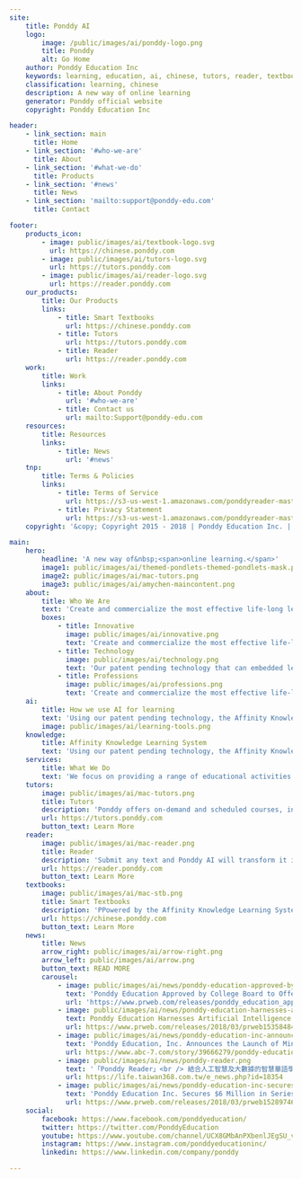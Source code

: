 ```yaml
---
site:
    title: Ponddy AI
    logo: 
        image: /public/images/ai/ponddy-logo.png
        title: Ponddy
        alt: Go Home
    author: Ponddy Education Inc
    keywords: learning, education, ai, chinese, tutors, reader, textbook
    classification: learning, chinese
    description: A new way of online learning
    generator: Ponddy official website
    copyright: Ponddy Education Inc

header:
    - link_section: main
      title: Home
    - link_section: '#who-we-are'
      title: About
    - link_section: '#what-we-do'
      title: Products
    - link_section: '#news'
      title: News
    - link_section: 'mailto:support@ponddy-edu.com'
      title: Contact

footer:
    products_icon:
        - image: public/images/ai/textbook-logo.svg
          url: https://chinese.ponddy.com
        - image: public/images/ai/tutors-logo.svg
          url: https://tutors.ponddy.com
        - image: public/images/ai/reader-logo.svg
          url: https://reader.ponddy.com
    our_products:
        title: Our Products
        links:
            - title: Smart Textbooks
              url: https://chinese.ponddy.com
            - title: Tutors
              url: https://tutors.ponddy.com
            - title: Reader
              url: https://reader.ponddy.com
    work:
        title: Work
        links:
            - title: About Ponddy
              url: '#who-we-are'
            - title: Contact us
              url: mailto:Support@ponddy-edu.com
    resources:
        title: Resources
        links:
            - title: News
              url: '#news'
    tnp:
        title: Terms & Policies
        links:
            - title: Terms of Service
              url: https://s3-us-west-1.amazonaws.com/ponddyreader-master/legal_documents/terms.html
            - title: Privacy Statement
              url: https://s3-us-west-1.amazonaws.com/ponddyreader-master/legal_documents/privacy.html
    copyright: '&copy; Copyright 2015 - 2018 | Ponddy Education Inc. | All Rights Reserved'

main:
    hero:
        headline: 'A new way of&nbsp;<span>online learning.</span>'
        image1: public/images/ai/themed-pondlets-themed-pondlets-mask.png
        image2: public/images/ai/mac-tutors.png
        image3: public/images/ai/amychen-maincontent.png
    about:
        title: Who We Are
        text: 'Create and commercialize the most effective life-long learning solutions, integrating machine learning technologies with exciting self-learning materials and live teachers, individually personalized for various age groups and professions across the globe.'
        boxes:
            - title: Innovative
              image: public/images/ai/innovative.png
              text: 'Create and commercialize the most effective life-long learning solutions, integrating machine learning technologies with exciting self-learning materials and live teachers, individually personalized for various age groups and professions across the globe.'
            - title: Technology
              image: public/images/ai/technology.png
              text: 'Our patent pending technology that can embedded learning tools which level and enrich Chinese content to optimize language acquisition and retention.'
            - title: Professions
              image: public/images/ai/professions.png
              text: 'Create and commercialize the most effective life-long learning solutions, integrating machine learning technologies with exciting self-learning materials and live teachers, individually personalized for various age groups and professions across the globe.'
    ai:
        title: How we use AI for learning
        text: 'Using our patent pending technology, the Affinity Knowledge Learning SystemTM (AKLS) groups and categorizes elements that share properties and often appear together into Word, Character Radical Ponds.'
        image: public/images/ai/learning-tools.png
    knowledge:
        title: Affinity Knowledge Learning System
        text: 'Using our patent pending technology, the Affinity Knowledge Learning SystemTM (AKLS) groups and categorizes elements that share properties and often appear together into Word, Character and Radical Ponds. These affinity properties can increase both learning effectiveness and retention. AKLS incorporates an artificial intelligence (AI) engine that uses these affinity properties and other information to tailor the learning needs of individual students and optimize learning experience and results.'
    services:
        title: What We Do
        text: 'We focus on providing a range of educational activities and material for secondary, university students, and their teachers. Then Ponddy provides a solution that simplifies the learning process for students and teachers. AI supports and shapes the classroom experience and learning outcomes in real time.'
    tutors:
        image: public/images/ai/mac-tutors.png
        title: Tutors
        description: 'Ponddy offers on-demand and scheduled courses, including College Board approved AP® Chinese course.'
        url: https://tutors.ponddy.com
        button_text: Learn More
    reader:
        image: public/images/ai/mac-reader.png
        title: Reader
        description: 'Submit any text and Ponddy AI will transform it into a lesson-ready content. Your content will have leveled vocabulary that matches various world standards for Chinese language assessments, such as ACTFL, HSK, CEFR-TOCFL.'
        url: https://reader.ponddy.com
        button_text: Learn More
    textbooks:
        image: public/images/ai/mac-stb.png
        title: Smart Textbooks
        description: 'PPowered by the Affinity Knowledge Learning System (AKLS), Ponddy creates Pondlets, modules of classroom-ready content, using the assistance of AI.'
        url: https://chinese.ponddy.com
        button_text: Learn More
    news:
        title: News
        arrow_right: public/images/ai/arrow-right.png
        arrow_left: public/images/ai/arrow.png
        button_text: READ MORE
        carousel:
            - image: public/images/ai/news/ponddy-education-approved-by-college-board-to-offer.png
              text: 'Ponddy Education Approved by College Board to Offer Online Chinese Language and Culture Course for AP®'
              url: 'https://www.prweb.com/releases/ponddy_education_approved_by_college_board_to_offer_online_chinese_language_and_culture_course_for_ap/prweb15634924.htm'
            - image: public/images/ai/news/ponddy-education-harnesses-artificial-intelligence.png
              text: Ponddy Education Harnesses Artificial Intelligence for Personalized Language Learning
              url: https://www.prweb.com/releases/2018/03/prweb15358484.htm
            - image: public/images/ai/news/ponddy-education-inc-announces-the-launch-of-mini.png
              text: 'Ponddy Education, Inc. Announces the Launch of Mini-Group Chinese Courses as Part of Its Ponddy Tutors Program'
              url: https://www.abc-7.com/story/39666279/ponddy-education-inc-announces-the-launch-of-mini-group-chinese-courses-as-part-of-its-ponddy-tutors-program
            - image: public/images/ai/news/ponddy-reader.png
              text: '「Ponddy Reader」<br /> 結合人工智慧及大數據的智慧華語學習助手'
              url: https://life.taiwan368.com.tw/e_news.php?id=18354
            - image: public/images/ai/news/ponddy-education-inc-secures-6-million.png
              text: 'Ponddy Education Inc. Secures $6 Million in Series A Funding Investors Impressed with Ponddy’s AI Technology'
              url: https://www.prweb.com/releases/2018/03/prweb15289746.htm
    social:
        facebook: https://www.facebook.com/ponddyeducation/
        twitter: https://twitter.com/PonddyEducation
        youtube: https://www.youtube.com/channel/UCX8GMbAnPXbenlJEgSU_vTQ
        instagram: https://www.instagram.com/ponddyeducationinc/
        linkedin: https://www.linkedin.com/company/ponddy

---
```



